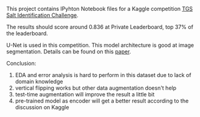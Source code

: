 This project contains IPyhton Notebook files for a Kaggle competition <a href="https://www.kaggle.com/c/tgs-salt-identification-challenge">TGS Salt Identification Challenge</a>.

The results should score around 0.836 at Private Leaderboard, top 37% of the leaderboard.

U-Net is used in this competition. This model architecture is good at image segmentation. Details can be found on this <a href="https://arxiv.org/pdf/1505.04597.pdf">paper</a>.

Conclusion:
1) EDA and error analysis is hard to perform in this dataset due to lack of domain knowledge
2) vertical flipping works but other data augmentation doesn't help
3) test-time augmentation will improve the result a little bit
4) pre-trained model as encoder will get a better result according to the discussion on Kaggle
